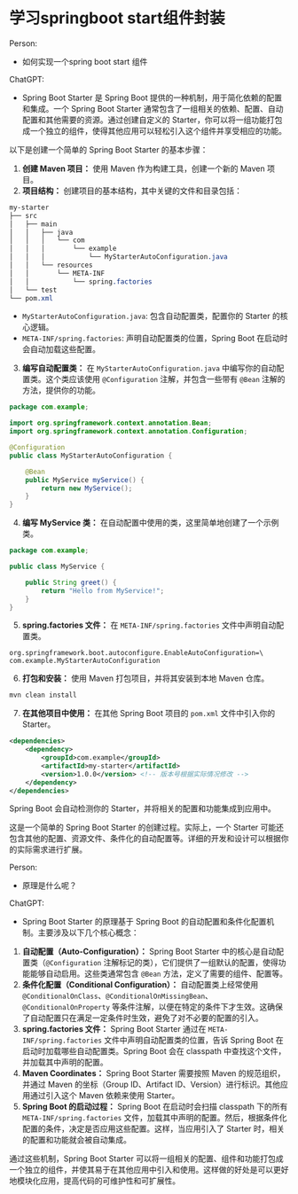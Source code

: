 # 学习springboot start组件封装


Person:
- 如何实现一个spring boot start 组件

ChatGPT:
- Spring Boot Starter 是 Spring Boot 提供的一种机制，用于简化依赖的配置和集成。一个 Spring Boot Starter 通常包含了一组相关的依赖、配置、自动配置和其他需要的资源。通过创建自定义的 Starter，你可以将一组功能打包成一个独立的组件，使得其他应用可以轻松引入这个组件并享受相应的功能。

以下是创建一个简单的 Spring Boot Starter 的基本步骤：
1. **创建 Maven 项目：**  使用 Maven 作为构建工具，创建一个新的 Maven 项目。
2. **项目结构：**  创建项目的基本结构，其中关键的文件和目录包括：

```css
my-starter
├── src
│   ├── main
│   │   ├── java
│   │   │   └── com
│   │   │       └── example
│   │   │           └── MyStarterAutoConfiguration.java
│   │   └── resources
│   │       └── META-INF
│   │           └── spring.factories
│   └── test
└── pom.xml
```


- `MyStarterAutoConfiguration.java`: 包含自动配置类，配置你的 Starter 的核心逻辑。
- `META-INF/spring.factories`: 声明自动配置类的位置，Spring Boot 在启动时会自动加载这些配置。
3. **编写自动配置类：**  在 `MyStarterAutoConfiguration.java` 中编写你的自动配置类。这个类应该使用 `@Configuration` 注解，并包含一些带有 `@Bean` 注解的方法，提供你的功能。

```java
package com.example;

import org.springframework.context.annotation.Bean;
import org.springframework.context.annotation.Configuration;

@Configuration
public class MyStarterAutoConfiguration {

    @Bean
    public MyService myService() {
        return new MyService();
    }
}
``` 
4. **编写 MyService 类：**  在自动配置中使用的类，这里简单地创建了一个示例类。

```java
package com.example;

public class MyService {

    public String greet() {
        return "Hello from MyService!";
    }
}
``` 
5. **spring.factories 文件：**  在 `META-INF/spring.factories` 文件中声明自动配置类。

```properties
org.springframework.boot.autoconfigure.EnableAutoConfiguration=\
com.example.MyStarterAutoConfiguration
``` 
6. **打包和安装：**  使用 Maven 打包项目，并将其安装到本地 Maven 仓库。

```bash
mvn clean install
``` 
7. **在其他项目中使用：**  在其他 Spring Boot 项目的 `pom.xml` 文件中引入你的 Starter。

```xml
<dependencies>
    <dependency>
        <groupId>com.example</groupId>
        <artifactId>my-starter</artifactId>
        <version>1.0.0</version> <!-- 版本号根据实际情况修改 -->
    </dependency>
</dependencies>
```



Spring Boot 会自动检测你的 Starter，并将相关的配置和功能集成到应用中。

这是一个简单的 Spring Boot Starter 的创建过程。实际上，一个 Starter 可能还包含其他的配置、资源文件、条件化的自动配置等。详细的开发和设计可以根据你的实际需求进行扩展。

Person:
- 原理是什么呢？

ChatGPT:
- Spring Boot Starter 的原理基于 Spring Boot 的自动配置和条件化配置机制。主要涉及以下几个核心概念：
1. **自动配置（Auto-Configuration）：**  Spring Boot Starter 中的核心是自动配置类（`@Configuration` 注解标记的类），它们提供了一组默认的配置，使得功能能够自动启用。这些类通常包含 `@Bean` 方法，定义了需要的组件、配置等。
2. **条件化配置（Conditional Configuration）：**  自动配置类上经常使用 `@ConditionalOnClass`、`@ConditionalOnMissingBean`、`@ConditionalOnProperty` 等条件注解，以便在特定的条件下才生效。这确保了自动配置只在满足一定条件时生效，避免了对不必要的配置的引入。
3. **spring.factories 文件：**  Spring Boot Starter 通过在 `META-INF/spring.factories` 文件中声明自动配置类的位置，告诉 Spring Boot 在启动时加载哪些自动配置类。Spring Boot 会在 classpath 中查找这个文件，并加载其中声明的配置。
4. **Maven Coordinates：**  Spring Boot Starter 需要按照 Maven 的规范组织，并通过 Maven 的坐标（Group ID、Artifact ID、Version）进行标识。其他应用通过引入这个 Maven 依赖来使用 Starter。
5. **Spring Boot 的启动过程：**  Spring Boot 在启动时会扫描 classpath 下的所有 `META-INF/spring.factories` 文件，加载其中声明的配置。然后，根据条件化配置的条件，决定是否应用这些配置。这样，当应用引入了 Starter 时，相关的配置和功能就会被自动集成。

通过这些机制，Spring Boot Starter 可以将一组相关的配置、组件和功能打包成一个独立的组件，并使其易于在其他应用中引入和使用。这样做的好处是可以更好地模块化应用，提高代码的可维护性和可扩展性。
